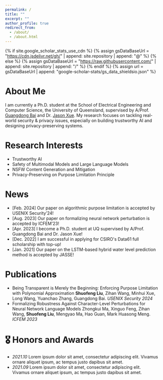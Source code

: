 ```yaml
---
permalink: /
title: ""
excerpt: ""
author_profile: true
redirect_from: 
  - /about/
  - /about.html
---
```


{% if site.google_scholar_stats_use_cdn %}
{% assign gsDataBaseUrl = "https://cdn.jsdelivr.net/gh/" | append: site.repository | append: "@" %}
{% else %}
{% assign gsDataBaseUrl = "https://raw.githubusercontent.com/" | append: site.repository | append: "/" %}
{% endif %}
{% assign url = gsDataBaseUrl | append: "google-scholar-stats/gs_data_shieldsio.json" %}

# About Me

<span class='anchor' id='about-me'></span>
I am currently a Ph.D. student at the School of Electrical Engineering and Computer Science, the University of Queensland, supervised by A/Prof. <a href="https://baigd.github.io/">Guangdong Bai</a> and Dr. <a href="https://people.csiro.au/x/j/jason-xue">Jason Xue</a>. My research focuses on tackling real-world security & privacy issues, especially on building trustworthy AI and designing privacy-preserving systems. 

# Research Interests

<ul>
  <li>Trustworthy AI</li>
  <li>Safety of Multimodal Models and Large Language Models</li>
  <li>NSFW Content Generation and Mitigation</li>
  <li>Privacy-Preserving on Purpose Limitation Principle</li>
</ul>

# News
- [Feb. 2024] Our paper on algorithmic purpose limitation is accepted by USENIX Security’24!
- [Aug. 2023] Our paper on formalizing neural network perturbation is accepted by ICFEM’23!
- [Apr. 2023] I become a Ph.D. student at UQ supervised by A/Prof. Guangdong Bai and Dr. Jason Xue!
- [Dec. 2022] I am successful in applying for CSIRO's Data61 full scholarship with top-up!
- [Jan. 2021] Our paper on the LSTM-based hybrid water level prediction method is accepted by JASSE!
  
# Publications 

- Being Transparent is Merely the Beginning: Enforcing Purpose Limitation with Polynomial Approximation
  **Shuofeng Liu**, Zihan Wang, Minhui Xue, Long Wang, Yuanchao Zhang, Guangdong Bai. *USENIX Security 2024*
- Formalizing Robustness Against Character-Level Perturbations for Neural Network Language Models
  Zhongkui Ma, Xinguo Feng, Zihan Wang, **Shuofeng Liu**, Mengyao Ma, Hao Guan, Mark Huasong Meng. *ICFEM 2023*

# 🎖 Honors and Awards
- *2021.10* Lorem ipsum dolor sit amet, consectetur adipiscing elit. Vivamus ornare aliquet ipsum, ac tempus justo dapibus sit amet. 
- *2021.09* Lorem ipsum dolor sit amet, consectetur adipiscing elit. Vivamus ornare aliquet ipsum, ac tempus justo dapibus sit amet. 
